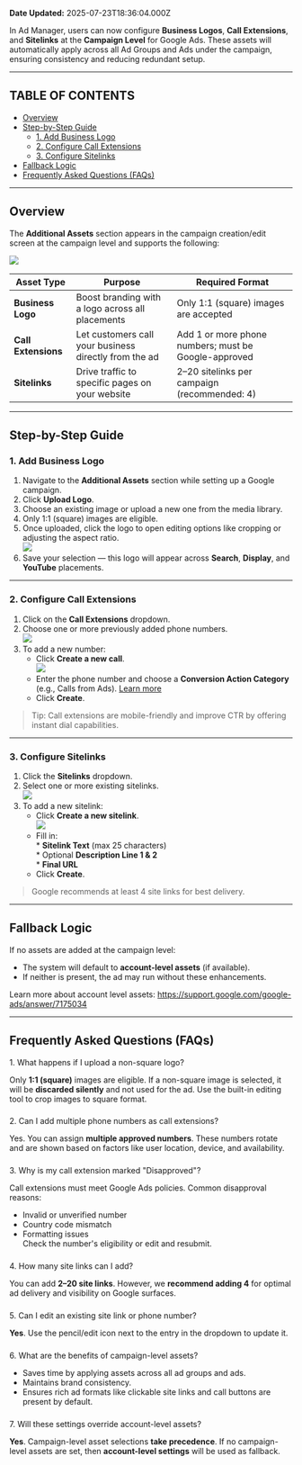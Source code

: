 **Date Updated:** 2025-07-23T18:36:04.000Z

In Ad Manager, users can now configure **Business Logos**, **Call Extensions**, and **Sitelinks** at the **Campaign Level** for Google Ads. These assets will automatically apply across all Ad Groups and Ads under the campaign, ensuring consistency and reducing redundant setup.

---

## **TABLE OF CONTENTS**

  
* [Overview](#Overview)
* [Step-by-Step Guide](#Step-by-Step-Guide)  
   * [1\. Add Business Logo](#1.-Add-Business-Logo)  
   * [2\. Configure Call Extensions](#2.-Configure-Call-Extensions)  
   * [3\. Configure Sitelinks](#3.-Configure-Sitelinks)
* [Fallback Logic](#Fallback-Logic)
* [Frequently Asked Questions (FAQs)](#Frequently-Asked-Questions-%28FAQs%29)

  
---

## **Overview**

  
The **Additional Assets** section appears in the campaign creation/edit screen at the campaign level and supports the following:

  
![](https://s3.amazonaws.com/cdn.freshdesk.com/data/helpdesk/attachments/production/155050306823/original/Rw-uMEtDWhbY4e3r131pyfeMNOQveLDb-w.png?1753274083)  

  
| Asset Type          | Purpose                                               | Required Format                                      |
| ------------------- | ----------------------------------------------------- | ---------------------------------------------------- |
| **Business Logo**   | Boost branding with a logo across all placements      | Only 1:1 (square) images are accepted                |
| **Call Extensions** | Let customers call your business directly from the ad | Add 1 or more phone numbers; must be Google-approved |
| **Sitelinks**       | Drive traffic to specific pages on your website       | 2–20 sitelinks per campaign (recommended: 4)         |

  
---

## **Step-by-Step Guide**

### 1\. **Add Business Logo**

1. Navigate to the **Additional Assets** section while setting up a Google campaign.
2. Click **Upload Logo**.
3. Choose an existing image or upload a new one from the media library.
4. Only 1:1 (square) images are eligible.
5. Once uploaded, click the logo to open editing options like cropping or adjusting the aspect ratio.  
![](https://s3.amazonaws.com/cdn.freshdesk.com/data/helpdesk/attachments/production/155050308872/original/P9w26JSM9ATKs_HyNZLIVfc_VausG3nnKw.png?1753275298)
6. Save your selection — this logo will appear across **Search**, **Display**, and **YouTube** placements.

---

### 2\. **Configure Call Extensions**

1. Click on the **Call Extensions** dropdown.
2. Choose one or more previously added phone numbers.  
![](https://s3.amazonaws.com/cdn.freshdesk.com/data/helpdesk/attachments/production/155050309059/original/DRsc-lqIQdQ4XODHfolA4VD2veKSYMzzdQ.png?1753275440)
3. To add a new number:  
   * Click **Create a new call**.  
   ![](https://s3.amazonaws.com/cdn.freshdesk.com/data/helpdesk/attachments/production/155050309096/original/vObmTeMU4fGvuI4moA8uwGD7dkuVKiha_w.png?1753275459)  
   * Enter the phone number and choose a **Conversion Action Category** (e.g., Calls from Ads). [Learn more](https://support.google.com/google-ads/answer/6095882#)  
   * Click **Create**.

> Tip: Call extensions are mobile-friendly and improve CTR by offering instant dial capabilities.

---

### 3\. **Configure Sitelinks**

1. Click the **Sitelinks** dropdown.
2. Select one or more existing sitelinks.  
![](https://s3.amazonaws.com/cdn.freshdesk.com/data/helpdesk/attachments/production/155050309217/original/5POAqtxSQKR5nv1jHMVuwQxaWyXTp0LiOw.png?1753275530)
3. To add a new sitelink:  
   * Click **Create a new sitelink**.  
   ![](https://s3.amazonaws.com/cdn.freshdesk.com/data/helpdesk/attachments/production/155050309269/original/PBNKicLGLbAcaAb6cPZUa7cLrd6vhTf-BA.png?1753275553)  
   * Fill in:  
         * **Sitelink Text** (max 25 characters)  
         * Optional **Description Line 1 & 2**  
         * **Final URL**  
   * Click **Create**.

> Google recommends at least 4 site links for best delivery.

---

## **Fallback Logic**

If no assets are added at the campaign level:

* The system will default to **account-level assets** (if available).
* If neither is present, the ad may run without these enhancements.

  
Learn more about account level assets: <https://support.google.com/google-ads/answer/7175034>

  
---

## **Frequently Asked Questions (FAQs)**

  
1\. What happens if I upload a non-square logo?

Only **1:1 (square)** images are eligible. If a non-square image is selected, it will be **discarded silently** and not used for the ad. Use the built-in editing tool to crop images to square format.

###   

2\. Can I add multiple phone numbers as call extensions?

Yes. You can assign **multiple approved numbers**. These numbers rotate and are shown based on factors like user location, device, and availability.

###   

3\. Why is my call extension marked "Disapproved"?

Call extensions must meet Google Ads policies. Common disapproval reasons:

* Invalid or unverified number
* Country code mismatch
* Formatting issues  
Check the number's eligibility or edit and resubmit.

###   

4\. How many site links can I add?

You can add **2–20 site links**. However, we **recommend adding 4** for optimal ad delivery and visibility on Google surfaces.

###   

5\. Can I edit an existing site link or phone number?

**Yes**. Use the pencil/edit icon next to the entry in the dropdown to update it.

###   

6\. What are the benefits of campaign-level assets?

* Saves time by applying assets across all ad groups and ads.
* Maintains brand consistency.
* Ensures rich ad formats like clickable site links and call buttons are present by default.

###   

7\. Will these settings override account-level assets?

**Yes**. Campaign-level asset selections **take precedence**. If no campaign-level assets are set, then **account-level settings** will be used as fallback.

  